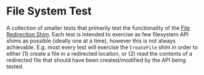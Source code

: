 # File System Test
A collection of smaller tests that primarily test the functionality of the [File Redirection Shim](../../../FileRedirectionShim/readme.md). Each test is intended to exercise as few filesystem API shims as possible (ideally one at a time), however this is not always achievable. E.g. most every test will exercise the `CreateFile` shim in order to either (1) create a file in a redirected location, or (2) read the contents of a redirected file that should have been created/modified by the API being tested.
